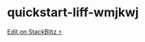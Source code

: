 # quickstart-liff-wmjkwj

[Edit on StackBlitz ⚡️](https://stackblitz.com/edit/quickstart-liff-wmjkwj)